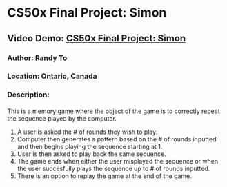 # CS50x Final Project: Simon
## Video Demo:  [CS50x Final Project: Simon](https://youtu.be/tey5yIBCY4Y)
### Author: Randy To  
### Location: Ontario, Canada  
### Description:
####
This is a memory game where the object of the game is to correctly repeat the sequence played by the computer.

1) A user is asked the # of rounds they wish to play.
2) Computer then generates a pattern based on the # of rounds inputted and then begins playing the sequence starting at 1.
3) User is then asked to play back the same sequence.
4) The game ends when either the user misplayed the sequence or when the user succesfully plays the sequence up to # of rounds inputted.
5) There is an option to replay the game at the end of the game.